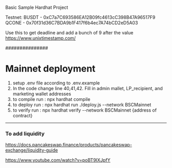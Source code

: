  Basic Sample Hardhat Project

Testnet:
BUSDT - 0xC7a7C693586EA12B09fc4613cC398B47A96517F9
QCONE - 0x70f31d36C7BDA9b1F417f6b4ec7A74bCD2eD5A03

Use this to get deadline and add a bunch of 9 after the value
https://www.unixtimestamp.com/


###############
# Mainnet deployment 
1. setup .env file according to .env.example
2. In the code change line 40,41,42. Fill in admin mallet, LP_recipient, and marketing wallet addresses
3. to compile run : npx hardhat compile
4. to deploy run :  npx hardhat run ./deploy.js --network BSCMainnet
5. to verify run : npx hardhat verify --network BSCMainnet {address of contract}

-----
### To add liquidity
https://docs.pancakeswap.finance/products/pancakeswap-exchange/liquidity-guide

https://www.youtube.com/watch?v=poBT9IXJpfY
